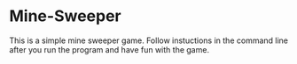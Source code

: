 # Mine-Sweeper
This is a simple mine sweeper game.
Follow instuctions in the command line after you run the program and have fun with the game.
